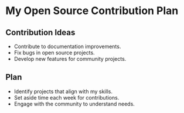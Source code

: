 # My Open Source Contribution Plan  

## Contribution Ideas  
- Contribute to documentation improvements.  
- Fix bugs in open source projects.  
- Develop new features for community projects.  

## Plan  
- Identify projects that align with my skills.  
- Set aside time each week for contributions.  
- Engage with the community to understand needs.

